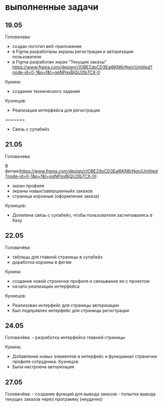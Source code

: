 <h1>выполненные задачи</h1>
<h2>19.05</h2>
Головачева:

- создан логотип веб-приложения
- в Figma разработаны экраны регистрации и авторизации пользователя
- в Figma разработан экран "Текущие заказы"
https://www.figma.com/design/clOBEZdpCD3Eal6KN6rNgn/Untitled?node-id=0-1&p=f&t=ggNPqxBiQU2lb7CX-0

Кукина:

- создание технического задания

Кузнецов:

- Реализация интерфейса для регистрации


=======
- Связь с супабейз

<h2>21.05</h2>
Головачева:

В фигме(https://www.figma.com/design/clOBEZdpCD3Eal6KN6rNgn/Untitled?node-id=0-1&p=f&t=ggNPqxBiQU2lb7CX-0):
- экран профиля
- экраны новых/завершенныйх закахов
- страница корзиные (оформление заказа)

Кузнецов:

- Допилена связь с супабейз, чтобы пользователи засчитывались в базу


<h2>22.05</h2>
Головачёва: 

- таблицы для главной страницы в супабейз
- доработка корзины в фигме

Кукина: 

- создание новой строничке профиля и связывание ее с проектом
- начало реализации интерфейса
  
Кузнецов:
- Реализован интерфейс для страницы авторизации
- Был подправлен интерфейс для страницы регистрации

<h2>24.05</h2>
Головачёва: 
- разработка интерфейса главной страницы

Кукина: 

- Добавление новых элементов в интерфейс и функцианал странички профиля сотрудника.
Кузнецов:
- Была настроена авторизация


<h2>27.05</h2>
Головачёва: 
- создание функций для вывода заказов
- попытка вывода текущих заказов через программу (неудачно)
